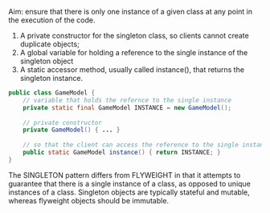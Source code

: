 Aim: ensure that there is only one instance of a given class at any point in the execution of the code.

1. A private constructor for the singleton class, so clients cannot create duplicate objects;
2. A global variable for holding a reference to the single instance of the singleton object
3. A static accessor method, usually called instance(), that returns the singleton instance.

```java
public class GameModel { 
	// variable that holds the refernce to the single instance
	private static final GameModel INSTANCE = new GameModel(); 
	
	// private constructor
	private GameModel() { ... } 
	
	// so that the client can access the reference to the single instance. 
	public static GameModel instance() { return INSTANCE; } 
}
```

The SINGLETON pattern differs from FLYWEIGHT in that it attempts to guarantee that there is a single instance of a class, as opposed to unique instances of a class. Singleton objects are typically stateful and mutable, whereas flyweight objects should be immutable.
